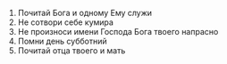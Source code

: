 1. Почитай Бога и одному Ему служи
2. Не сотвори себе кумира
3. Не произноси имени Господа Бога твоего напрасно
4. Помни день субботний
5. Почитай отца твоего и мать
